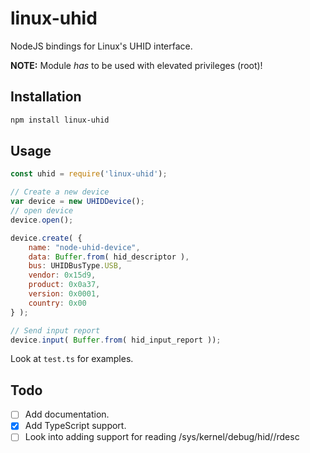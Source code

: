 # linux-uhid
NodeJS bindings for Linux's UHID interface.

**NOTE:** Module *has* to be used with elevated privileges (root)!
## Installation
```bash
npm install linux-uhid
```
## Usage
```javascript
const uhid = require('linux-uhid');

// Create a new device
var device = new UHIDDevice();
// open device
device.open();

device.create( {
	name: "node-uhid-device",
	data: Buffer.from( hid_descriptor ),
	bus: UHIDBusType.USB,
	vendor: 0x15d9,
	product: 0x0a37,
	version: 0x0001,
	country: 0x00
} );

// Send input report
device.input( Buffer.from( hid_input_report ));
```
Look at `test.ts` for examples.
## Todo
- [ ] Add documentation.
- [x] Add TypeScript support.
- [ ] Look into adding support for reading /sys/kernel/debug/hid/<dev>/rdesc

